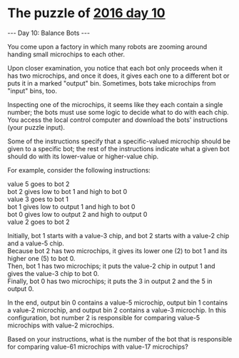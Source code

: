 # The puzzle of [2016 day 10](https://adventofcode.com/2016/day/10)

--- Day 10: Balance Bots ---

You come upon a factory in which many robots are zooming around handing small microchips to each other.

Upon closer examination, you notice that each bot only proceeds when it has two microchips, and once it does, it gives each one to a different bot or puts it in a marked "output" bin. Sometimes, bots take microchips from "input" bins, too.

Inspecting one of the microchips, it seems like they each contain a single number; the bots must use some logic to decide what to do with each chip. You access the local control computer and download the bots' instructions (your puzzle input).

Some of the instructions specify that a specific-valued microchip should be given to a specific bot; the rest of the instructions indicate what a given bot should do with its lower-value or higher-value chip.

For example, consider the following instructions:

value 5 goes to bot 2\
bot 2 gives low to bot 1 and high to bot 0\
value 3 goes to bot 1\
bot 1 gives low to output 1 and high to bot 0\
bot 0 gives low to output 2 and high to output 0\
value 2 goes to bot 2

Initially, bot 1 starts with a value-3 chip, and bot 2 starts with a value-2 chip and a value-5 chip.\
Because bot 2 has two microchips, it gives its lower one (2) to bot 1 and its higher one (5) to bot 0.\
Then, bot 1 has two microchips; it puts the value-2 chip in output 1 and gives the value-3 chip to bot 0.\
Finally, bot 0 has two microchips; it puts the 3 in output 2 and the 5 in output 0.

In the end, output bin 0 contains a value-5 microchip, output bin 1 contains a value-2 microchip, and output bin 2 contains a value-3 microchip. In this configuration, bot number 2 is responsible for comparing value-5 microchips with value-2 microchips.

Based on your instructions, what is the number of the bot that is responsible for comparing value-61 microchips with value-17 microchips?